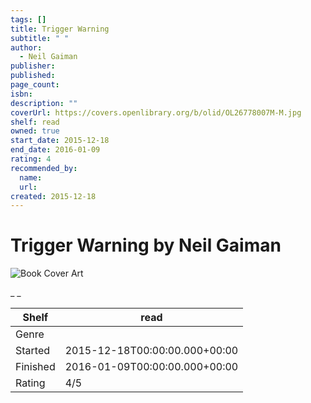 ```yaml
---
tags: []
title: Trigger Warning
subtitle: " "
author:
  - Neil Gaiman
publisher:
published:
page_count:
isbn:
description: ""
coverUrl: https://covers.openlibrary.org/b/olid/OL26778007M-M.jpg
shelf: read
owned: true
start_date: 2015-12-18
end_date: 2016-01-09
rating: 4
recommended_by:
  name:
  url:
created: 2015-12-18
---
```


# Trigger Warning by Neil Gaiman

![Book Cover Art](https://covers.openlibrary.org/b/olid/OL26778007M-M.jpg)

_ _

| Shelf | read |
| --- | --- |
| Genre |  |
| Started | 2015-12-18T00:00:00.000+00:00 |
| Finished | 2016-01-09T00:00:00.000+00:00 |
| Rating | 4/5 |
